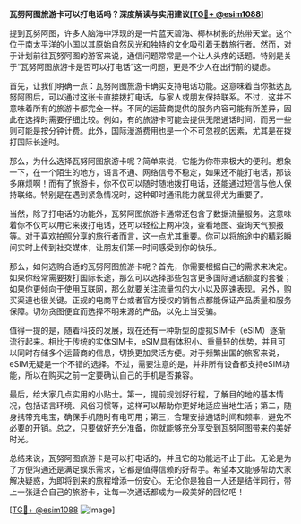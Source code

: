 **瓦努阿图旅游卡可以打电话吗？深度解读与实用建议[[TG💪+ @esim1088](https://t.me/s/esim1088)]**

提到瓦努阿图，许多人脑海中浮现的是一片蓝天碧海、椰林树影的热带天堂。这个位于南太平洋的小国以其原始自然风光和独特的文化吸引着无数旅行者。然而，对于计划前往瓦努阿图的游客来说，通信问题常常是一个让人头疼的话题。特别是关于“瓦努阿图旅游卡是否可以打电话”这一问题，更是不少人在出行前的疑虑。

首先，让我们明确一点：瓦努阿图旅游卡确实支持电话功能。这意味着当你抵达瓦努阿图后，可以通过这张卡直接拨打电话，与家人或朋友保持联系。不过，这并不意味着所有的旅游卡都完全一样。不同的运营商提供的服务内容可能有所差异，因此在选择时需要仔细比较。例如，有的旅游卡可能会提供无限通话时间，而另一些则可能是按分钟计费。此外，国际漫游费用也是一个不可忽视的因素，尤其是在拨打国际长途时。

那么，为什么选择瓦努阿图旅游卡呢？简单来说，它能为你带来极大的便利。想象一下，在一个陌生的地方，语言不通、网络信号不稳定，如果还不能打电话，那该多麻烦啊！而有了旅游卡，你不仅可以随时随地拨打电话，还能通过短信与他人保持联络。特别是在遇到紧急情况时，这种即时通讯能力就显得尤为重要了。

当然，除了打电话的功能外，瓦努阿图旅游卡通常还包含了数据流量服务。这意味着你不仅可以用它来拨打电话，还可以轻松上网冲浪，查看地图、查询天气预报等。对于喜欢拍照分享的旅行者而言，这一点尤其重要。你可以将旅途中的精彩瞬间实时上传到社交媒体，让朋友们第一时间感受到你的快乐。

那么，如何选购合适的瓦努阿图旅游卡呢？首先，你需要根据自己的需求来决定。如果你经常需要拨打国际长途，那么可以选择那些包含更多国际通话额度的套餐；如果你更倾向于使用互联网，那么就要关注流量包的大小以及网速表现。另外，购买渠道也很关键。正规的电商平台或者官方授权的销售点都能保证产品质量和服务保障。切勿贪图便宜而选择不明来源的产品，以免上当受骗。

值得一提的是，随着科技的发展，现在还有一种新型的虚拟SIM卡（eSIM）逐渐流行起来。相比于传统的实体SIM卡，eSIM具有体积小、重量轻的优势，并且可以同时存储多个运营商的信息，切换更加灵活方便。对于频繁出国的旅客来说，eSIM无疑是一个不错的选择。不过，需要注意的是，并非所有设备都支持eSIM功能，所以在购买之前一定要确认自己的手机是否兼容。

最后，给大家几点实用的小贴士。第一，提前规划好行程，了解目的地的基本情况，包括语言环境、风俗习惯等，这样可以帮助你更好地适应当地生活；第二，随身携带充电宝，确保手机随时有电可用；第三，合理安排通话时间和频率，避免不必要的开销。总之，只要做好充分准备，你就能够充分享受到瓦努阿图带来的美好时光。

总结来说，瓦努阿图旅游卡是可以打电话的，并且它的功能远不止于此。无论是为了方便沟通还是满足娱乐需求，它都是值得信赖的好帮手。希望本文能够帮助大家解决疑惑，为即将到来的旅程增添一份安心。无论你是独自一人还是结伴同行，带上一张适合自己的旅游卡，让每一次通话都成为一段美好的回忆吧！

[[TG💪+ @esim1088](https://t.me/s/esim1088) ![Image](https://i.postimg.cc/4NQfJmqS/Snipaste-2025-05-13-00-14-12.png)]